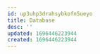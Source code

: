 ```yaml
---
id: up3uhp3drahsybkofn5ueyo
title: Database
desc: ''
updated: 1696446223944
created: 1696446223944
---
```

